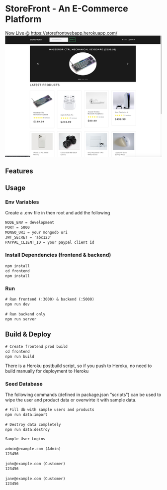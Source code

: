 # StoreFront - An E-Commerce Platform

Now Live @ https://storefrontwebapp.herokuapp.com/
![screenshot](https://github.com/bzia/StoreFront/blob/master/storefrontPic.png)
## Features

## Usage

### Env Variables

Create a .env file in then root and add the following

```
NODE_ENV = development
PORT = 5000
MONGO_URI = your mongodb uri
JWT_SECRET = 'abc123'
PAYPAL_CLIENT_ID = your paypal client id
```

### Install Dependencies (frontend & backend)

```
npm install
cd frontend
npm install
```

### Run

```
# Run frontend (:3000) & backend (:5000)
npm run dev

# Run backend only
npm run server
```

## Build & Deploy

```
# Create frontend prod build
cd frontend
npm run build
```

There is a Heroku postbuild script, so if you push to Heroku, no need to build manually for deployment to Heroku

### Seed Database

The following commands (defined in package.json "scripts") can be used to wipe the user and product data or overwirte it with sample data.

```
# Fill db with sample users and products
npm run data:import

# Destroy data completely
npm run data:destroy
```

```
Sample User Logins

admin@example.com (Admin)
123456

john@example.com (Customer)
123456

jane@example.com (Customer)
123456
```

